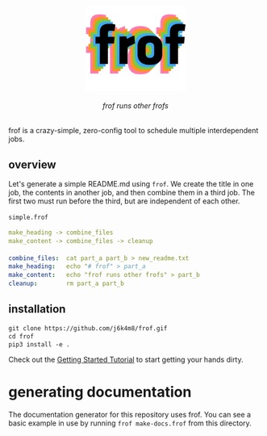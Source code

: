<p align=center><img align=center src='docs/frof.png' width=200 /></p>
<h6 align=center>frof runs other frofs</h6>

frof is a crazy-simple, zero-config tool to schedule multiple interdependent jobs.

## overview

Let's generate a simple README.md using `frof`. We create the title in one job, the contents in another job, and then combine them in a third job. The first two must run before the third, but are independent of each other.

`simple.frof`
```yml
make_heading -> combine_files
make_content -> combine_files -> cleanup

combine_files:  cat part_a part_b > new_readme.txt
make_heading:   echo "# frof" > part_a
make_content:   echo "frof runs other frofs" > part_b
cleanup:        rm part_a part_b
```

## installation

```
git clone https://github.com/j6k4m8/frof.gif
cd frof
pip3 install -e .
```

Check out the [Getting Started Tutorial](docs/tutorial.md) to start getting your hands dirty.

# generating documentation

The documentation generator for this repository uses frof. You can see a basic example in use by running `frof make-docs.frof` from this directory.
